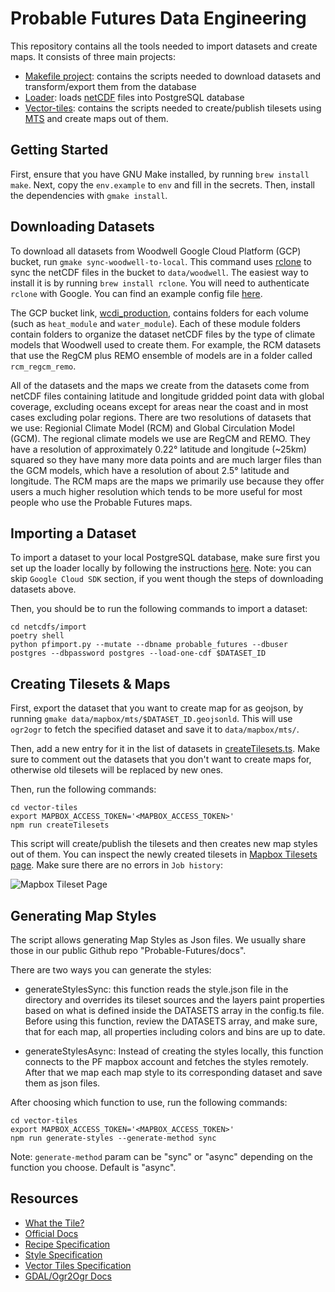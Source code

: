 # Probable Futures Data Engineering

This repository contains all the tools needed to import datasets and create maps. It consists of three main projects:

- [Makefile project](Makefile): contains the scripts needed to download datasets and transform/export them from the database
- [Loader](netcdfs/import): loads [netCDF](https://www.unidata.ucar.edu/software/netcdf/) files into PostgreSQL database
- [Vector-tiles](vector-tiles): contains the scripts needed to create/publish tilesets using [MTS](https://www.mapbox.com/mts) and create maps out of them.

## Getting Started

First, ensure that you have GNU Make installed, by running `brew install make`. Next, copy the `env.example` to `env` and fill in the secrets. Then, install the dependencies with `gmake install`.

## Downloading Datasets

To download all datasets from Woodwell Google Cloud Platform (GCP) bucket, run `gmake sync-woodwell-to-local`. This command uses [rclone](https://rclone.org/you) to sync the netCDF files in the bucket to `data/woodwell`. The easiest way to install it is by running `brew install rclone`. You will need to authenticate `rclone` with Google. You can find an example config file [here](conf/rclone.conf).

The GCP bucket link, [wcdi_production](https://console.cloud.google.com/storage/browser/wcdi_production), contains folders for each volume (such as `heat_module` and `water_module`). Each of these module folders contain folders to organize the dataset netCDF files by the type of climate models that Woodwell used to create them. For example, the RCM datasets that use the RegCM plus REMO ensemble of models are in a folder called `rcm_regcm_remo`.

All of the datasets and the maps we create from the datasets come from netCDF files containing latitude and longitude gridded point data with global coverage, excluding oceans except for areas near the coast and in most cases excluding polar regions. There are two resolutions of datasets that we use: Regionial Climate Model (RCM) and Global Circulation Model (GCM). The regional climate models we use are RegCM and REMO. They have a resolution of approximately 0.22° latitude and longitude (~25km) squared so they have many more data points and are much larger files than the GCM models, which have a resolution of about 2.5° latitude and longitude. The RCM maps are the maps we primarily use because they offer users a much higher resolution which tends to be more useful for most people who use the Probable Futures maps.

## Importing a Dataset

To import a dataset to your local PostgreSQL database, make sure first you set up the loader locally by following the instructions [here](netcdfs/import/README.md). Note: you can skip `Google Cloud SDK` section, if you went though the steps of downloading datasets above.

Then, you should be to run the following commands to import a dataset:

```
cd netcdfs/import
poetry shell
python pfimport.py --mutate --dbname probable_futures --dbuser postgres --dbpassword postgres --load-one-cdf $DATASET_ID
```

## Creating Tilesets & Maps

First, export the dataset that you want to create map for as geojson, by running `gmake data/mapbox/mts/$DATASET_ID.geojsonld`.
This will use `ogr2ogr` to fetch the specified dataset and save it to `data/mapbox/mts/`.

Then, add a new entry for it in the list of datasets in [createTilesets.ts](vector-tiles/createTilesets.ts). Make sure to comment out the datasets that you don't want to create maps for, otherwise old tilesets will be replaced by new ones.

Then, run the following commands:

```
cd vector-tiles
export MAPBOX_ACCESS_TOKEN='<MAPBOX_ACCESS_TOKEN>'
npm run createTilesets
```

This script will create/publish the tilesets and then creates new map styles out of them. You can inspect the newly created tilesets in [Mapbox Tilesets page](https://studio.mapbox.com/tilesets/). Make sure there are no errors in `Job history`:

![Mapbox Tileset Page](https://user-images.githubusercontent.com/23698181/150998697-8be12e1a-35a9-4ecb-af27-46de7f15ae49.png)

## Generating Map Styles

The script allows generating Map Styles as Json files. We usually share those in our public Github repo "Probable-Futures/docs".

There are two ways you can generate the styles:

- generateStylesSync: this function reads the style.json file in the directory and overrides its tileset sources and the layers paint properties based on what is defined inside the DATASETS array in the config.ts file. Before using this function, review the DATASETS array, and make sure, that for each map, all properties including colors and bins are up to date.

- generateStylesAsync: Instead of creating the styles locally, this function connects to the PF mapbox account and fetches the styles remotely. After that we map each map style to its corresponding dataset and save them as json files.

After choosing which function to use, run the following commands:

```
cd vector-tiles
export MAPBOX_ACCESS_TOKEN='<MAPBOX_ACCESS_TOKEN>'
npm run generate-styles --generate-method sync
```

Note: `generate-method` param can be "sync" or "async" depending on the function you choose. Default is "async".

## Resources

- [What the Tile?](https://labs.mapbox.com/what-the-tile/)
- [Official Docs](https://docs.mapbox.com/mapbox-tiling-service/guides/)
- [Recipe Specification](https://docs.mapbox.com/mapbox-tiling-service/reference/)
- [Style Specification](https://docs.mapbox.com/mapbox-gl-js/style-spec/)
- [Vector Tiles Specification](https://docs.mapbox.com/vector-tiles/specification/)
- [GDAL/Ogr2Ogr Docs](https://gdal.org/)
